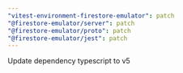 ```yaml
---
"vitest-environment-firestore-emulator": patch
"@firestore-emulator/server": patch
"@firestore-emulator/proto": patch
"@firestore-emulator/jest": patch
---
```


Update dependency typescript to v5